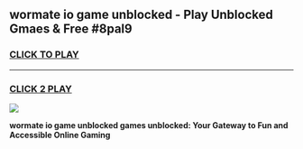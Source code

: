 
## wormate io game unblocked - Play Unblocked Gmaes & Free #8pal9
<h3>
<a href="https://news.freeplayer.one?title=wormate_io_game_unblocked&ref=03M">CLICK TO PLAY</a></h3>
<hr>

<h3>
<a href="https://news.freeplayer.one?title=wormate_io_game_unblocked&ref=03M">CLICK 2 PLAY</a>
  
</h3>

<a href="https://news.freeplayer.one?title=wormate_io_game_unblocked&ref=03M"><img src="https://clearcache.store/games.png"></a>


**wormate io game unblocked games unblocked: Your Gateway to Fun and Accessible Online Gaming**

